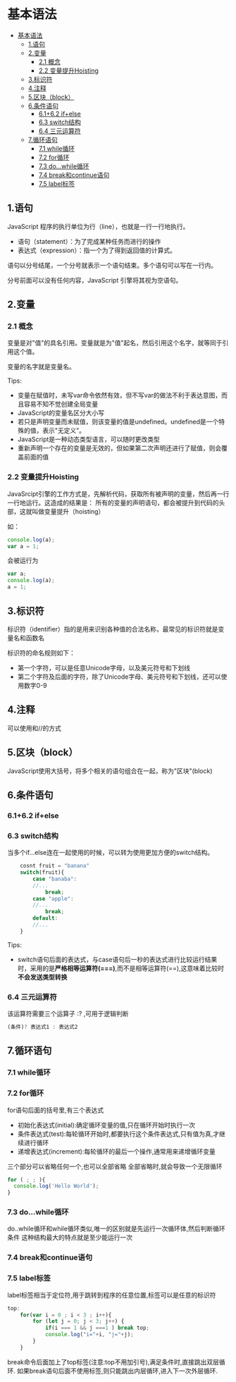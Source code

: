 # 基本语法

- [基本语法](#基本语法)
  - [1.语句](#1语句)
  - [2.变量](#2变量)
    - [2.1 概念](#21-概念)
    - [2.2 变量提升Hoisting](#22-变量提升hoisting)
  - [3.标识符](#3标识符)
  - [4.注释](#4注释)
  - [5.区块（block）](#5区块block)
  - [6.条件语句](#6条件语句)
    - [6.1+6.2 if+else](#6162-ifelse)
    - [6.3 switch结构](#63-switch结构)
    - [6.4 三元运算符](#64-三元运算符)
  - [7.循环语句](#7循环语句)
    - [7.1 while循环](#71-while循环)
    - [7.2 for循环](#72-for循环)
    - [7.3 do...while循环](#73-dowhile循环)
    - [7.4 break和continue语句](#74-break和continue语句)
    - [7.5 label标签](#75-label标签)

## 1.语句

JavaScript 程序的执行单位为行（line），也就是一行一行地执行。

- 语句（statement）：为了完成某种任务而进行的操作
- 表达式（expression）：指一个为了得到返回值的计算式。

语句以分号结尾，一个分号就表示一个语句结束。多个语句可以写在一行内。

分号前面可以没有任何内容，JavaScript 引擎将其视为空语句。

## 2.变量

### 2.1 概念

变量是对"值"的具名引用。变量就是为"值"起名，然后引用这个名字，就等同于引用这个值。

变量的名字就是变量名。

Tips:

- 变量在赋值时，未写var命令依然有效，但不写var的做法不利于表达意图，而且容易不知不觉创建全局变量
- JavaScript的变量名区分大小写
- 若只是声明变量而未赋值，则该变量的值是undefined。undefined是一个特殊的值，表示"无定义"。
- JavaScript是一种动态类型语言，可以随时更改类型
- 重新声明一个存在的变量是无效的，但如果第二次声明还进行了赋值，则会覆盖前面的值

### 2.2 变量提升Hoisting

JavaSrcipt引擎的工作方式是，先解析代码，获取所有被声明的变量，然后再一行一行地运行。这造成的结果是：
    所有的变量的声明语句，都会被提升到代码的头部，这就叫做变量提升（hoisting）

如：

```javaScript
console.log(a);
var a = 1;
```

会被运行为

```javaScript
var a;
console.log(a);
a = 1;
```

## 3.标识符

标识符（identifier）指的是用来识别各种值的合法名称，最常见的标识符就是变量名和函数名

标识符的命名规则如下：

- 第一个字符，可以是任意Unicode字母，以及美元符号和下划线
- 第二个字符及后面的字符，除了Unicode字母、美元符号和下划线，还可以使用数字0-9

## 4.注释

可以使用<!--和-->和//的方式

## 5.区块（block）

JavaScript使用大括号，将多个相关的语句组合在一起，称为"区块"(block)

## 6.条件语句

### 6.1+6.2 if+else

### 6.3 switch结构

当多个if...else连在一起使用的时候，可以转为使用更加方便的switch结构。

```javaScript
    cosnt fruit = "banana"
    switch(fruit){
        case "banaba":
        //...
            break;
        case "apple":
        //...
            break;
        default:
        //...
    }
```

Tips:

- switch语句后面的表达式，与case语句后一秒的表达式进行比较运行结果时，采用的是**严格相等运算符(===)**,而不是相等运算符(==),这意味着比较时**不会发送类型转换**

### 6.4 三元运算符

该运算符需要三个运算子 :? ,可用于逻辑判断

```javaScript
(条件)? 表达式1 : 表达式2
```

## 7.循环语句

### 7.1 while循环

### 7.2 for循环

for语句后面的括号里,有三个表达式

- 初始化表达式(initial):确定循环变量的值,只在循环开始时执行一次
- 条件表达式(test):每轮循环开始时,都要执行这个条件表达式,只有值为真,才继续进行循环
- 递增表达式(increment):每轮循环的最后一个操作,通常用来递增循环变量

三个部分可以省略任何一个,也可以全部省略
全部省略时,就会导致一个无限循环

```javaScript
for ( ; ; ){
  console.log('Hello World');
}
```

### 7.3 do...while循环

do..while循环和while循环类似,唯一的区别就是先运行一次循环体,然后判断循环条件
这种结构最大的特点就是至少能运行一次

### 7.4 break和continue语句

### 7.5 label标签

label标签相当于定位符,用于跳转到程序的任意位置,标签可以是任意的标识符

```javaScript
top:
    for(var i = 0 ; i < 3 ; i++){
        for (let j = 0; j < 3; j++) {
            if(i === 1 && j ===1 ) break top;
            console.log("i="+i, "j="+j);
        }
    }
```

break命令后面加上了top标签(注意:top不用加引号),满足条件时,直接跳出双层循环.
如果break语句后面不使用标签,则只能跳出内层循环,进入下一次外层循环.
